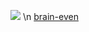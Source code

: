 <a href="https://codeclimate.com/github/tusia95/frontend-project-lvl1/maintainability"><img src="https://api.codeclimate.com/v1/badges/41d3a00f3699528e9207/maintainability" /></a> \n
[brain-even](https://asciinema.org/a/yFUTNpri0YMe5TaZDWSsJSJqu)
